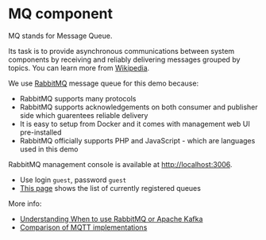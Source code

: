 # MQ component

MQ stands for Message Queue.

Its task is to provide asynchronous communications between system components by receiving and reliably delivering messages grouped by topics. You can learn more from [Wikipedia](https://en.wikipedia.org/wiki/Message_queue).

We use [RabbitMQ](https://www.rabbitmq.com) message queue for this demo because:
 * RabbitMQ supports many protocols
 * RabbitMQ supports acknowledgements on both consumer and publisher side which guarentees reliable delivery
 * It is easy to setup from Docker and it comes with management web UI pre-installed
 * RabbitMQ officially supports PHP and JavaScript - which are languages used in this demo

 RabbitMQ management console is available at [http://localhost:3006](http://localhost:3006).
 * Use login `guest`, password `guest`
 * [This page](http://localhost:3006/#/queues) shows the list of currently registered queues

More info:
 * [Understanding When to use RabbitMQ or Apache Kafka](https://tanzu.vmware.com/content/blog/understanding-when-to-use-rabbitmq-or-apache-kafka)
 * [Comparison of MQTT implementations](https://en.wikipedia.org/wiki/Comparison_of_MQTT_implementations)
 